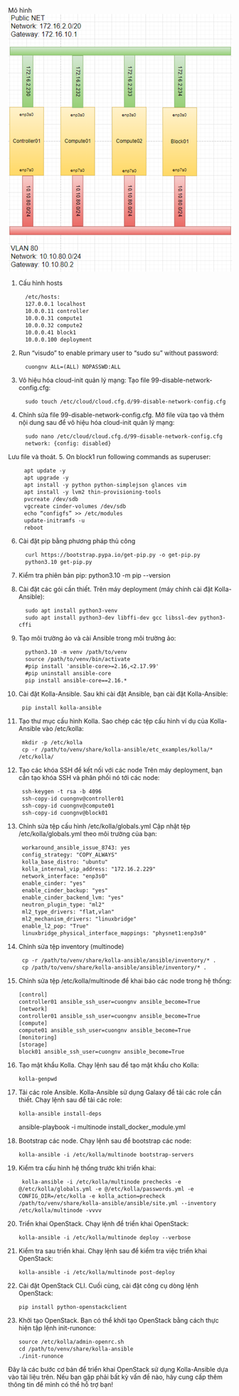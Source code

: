 Mô hình 
![Command Prompt](https://github.com/cuongnvvietis/NhanHoa/blob/main/Docs/Picture/Openstack/Screenshot_92.png)
1. Cấu hình hosts
   
         /etc/hosts:
         127.0.0.1 localhost
         10.0.0.11 controller
         10.0.0.31 compute1
         10.0.0.32 compute2
         10.0.0.41 block1
         10.0.0.100 deployment

2. Run “visudo” to enable primary user to “sudo su” without password:

         cuongnv ALL=(ALL) NOPASSWD:ALL
   
3. Vô hiệu hóa cloud-init quản lý mạng: Tạo file 99-disable-network-config.cfg:

         sudo touch /etc/cloud/cloud.cfg.d/99-disable-network-config.cfg
   
4. Chỉnh sửa file 99-disable-network-config.cfg. Mở file vừa tạo và thêm nội dung sau để vô hiệu hóa cloud-init quản lý mạng:

         sudo nano /etc/cloud/cloud.cfg.d/99-disable-network-config.cfg
         network: {config: disabled}
Lưu file và thoát.
5. On block1 run following commands as superuser:
   
         apt update -y
         apt upgrade -y
         apt install -y python python-simplejson glances vim
         apt install -y lvm2 thin-provisioning-tools
         pvcreate /dev/sdb
         vgcreate cinder-volumes /dev/sdb
         echo “configfs” >> /etc/modules
         update-initramfs -u
         reboot

6. Cài đặt pip bằng phương pháp thủ công
   
         curl https://bootstrap.pypa.io/get-pip.py -o get-pip.py
         python3.10 get-pip.py

7. Kiểm tra phiên bản pip:
         python3.10 -m pip --version
8. Cài đặt các gói cần thiết. Trên máy deployment (máy chính cài đặt Kolla-Ansible):
   
         sudo apt install python3-venv
         sudo apt install python3-dev libffi-dev gcc libssl-dev python3-cffi
9. Tạo môi trường ảo và cài Ansible trong môi trường ảo:

         python3.10 -m venv /path/to/venv
         source /path/to/venv/bin/activate
         #pip install 'ansible-core>=2.16,<2.17.99'
         #pip uninstall ansible-core
         pip install ansible-core==2.16.*

10. Cài đặt Kolla-Ansible. Sau khi cài đặt Ansible, bạn cài đặt Kolla-Ansible:

         pip install kolla-ansible
11. Tạo thư mục cấu hình Kolla. Sao chép các tệp cấu hình ví dụ của Kolla-Ansible vào /etc/kolla:

         mkdir -p /etc/kolla
         cp -r /path/to/venv/share/kolla-ansible/etc_examples/kolla/* /etc/kolla/

12. Tạo các khóa SSH để kết nối với các node
Trên máy deployment, bạn cần tạo khóa SSH và phân phối nó tới các node:

         ssh-keygen -t rsa -b 4096
         ssh-copy-id cuongnv@controller01
         ssh-copy-id cuongnv@compute01
         ssh-copy-id cuongnv@block01
   
9. Chỉnh sửa tệp cấu hình /etc/kolla/globals.yml
Cập nhật tệp /etc/kolla/globals.yml theo môi trường của bạn:

        workaround_ansible_issue_8743: yes
        config_strategy: "COPY_ALWAYS"
        kolla_base_distro: "ubuntu"
        kolla_internal_vip_address: "172.16.2.229"
        network_interface: "enp3s0"
        enable_cinder: "yes"
        enable_cinder_backup: "yes"
        enable_cinder_backend_lvm: "yes"
        neutron_plugin_type: "ml2"
        ml2_type_drivers: "flat,vlan"
        ml2_mechanism_drivers: "linuxbridge"
        enable_l2_pop: "True"
        linuxbridge_physical_interface_mappings: "physnet1:enp3s0"

10. Chỉnh sửa tệp inventory (multinode)
    
         cp -r /path/to/venv/share/kolla-ansible/ansible/inventory/* .
         cp /path/to/venv/share/kolla-ansible/ansible/inventory/* .

11. Chỉnh sửa tệp /etc/kolla/multinode để khai báo các node trong hệ thống:

        [control]
        controller01 ansible_ssh_user=cuongnv ansible_become=True
        [network]
        controller01 ansible_ssh_user=cuongnv ansible_become=True
        [compute]
        compute01 ansible_ssh_user=cuongnv ansible_become=True
        [monitoring]
        [storage]
        block01 ansible_ssh_user=cuongnv ansible_become=True
12. Tạo mật khẩu Kolla. Chạy lệnh sau để tạo mật khẩu cho Kolla:

        kolla-genpwd

13. Tải các role Ansible. Kolla-Ansible sử dụng Galaxy để tải các role cần thiết. Chạy lệnh sau để tải các role:

        kolla-ansible install-deps

       ansible-playbook -i multinode install_docker_module.yml

15. Bootstrap các node. Chạy lệnh sau để bootstrap các node:

        kolla-ansible -i /etc/kolla/multinode bootstrap-servers
        
16. Kiểm tra cấu hình hệ thống trước khi triển khai:

         kolla-ansible -i /etc/kolla/multinode prechecks -e @/etc/kolla/globals.yml -e @/etc/kolla/passwords.yml -e       CONFIG_DIR=/etc/kolla -e kolla_action=precheck /path/to/venv/share/kolla-ansible/ansible/site.yml --inventory /etc/kolla/multinode -vvvv



17. Triển khai OpenStack. Chạy lệnh để triển khai OpenStack:

        kolla-ansible -i /etc/kolla/multinode deploy --verbose
    
18. Kiểm tra sau triển khai. Chạy lệnh sau để kiểm tra việc triển khai OpenStack:

        kolla-ansible -i /etc/kolla/multinode post-deploy
    
19. Cài đặt OpenStack CLI. Cuối cùng, cài đặt công cụ dòng lệnh OpenStack:

        pip install python-openstackclient
    
20. Khởi tạo OpenStack. Bạn có thể khởi tạo OpenStack bằng cách thực hiện tập lệnh init-runonce:

        source /etc/kolla/admin-openrc.sh
        cd /path/to/venv/share/kolla-ansible
        ./init-runonce
    
Đây là các bước cơ bản để triển khai OpenStack sử dụng Kolla-Ansible dựa vào tài liệu trên. Nếu bạn gặp phải bất kỳ vấn đề nào, hãy cung cấp thêm thông tin để mình có thể hỗ trợ bạn!
